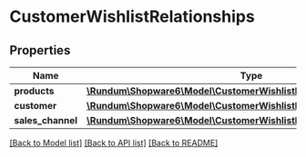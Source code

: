 # CustomerWishlistRelationships

## Properties
Name | Type | Description | Notes
------------ | ------------- | ------------- | -------------
**products** | [**\Rundum\Shopware6\Model\CustomerWishlistRelationshipsProducts**](CustomerWishlistRelationshipsProducts.md) |  | [optional] 
**customer** | [**\Rundum\Shopware6\Model\CustomerWishlistRelationshipsCustomer**](CustomerWishlistRelationshipsCustomer.md) |  | [optional] 
**sales_channel** | [**\Rundum\Shopware6\Model\CustomerWishlistRelationshipsSalesChannel**](CustomerWishlistRelationshipsSalesChannel.md) |  | [optional] 

[[Back to Model list]](../../README.md#documentation-for-models) [[Back to API list]](../../README.md#documentation-for-api-endpoints) [[Back to README]](../../README.md)

